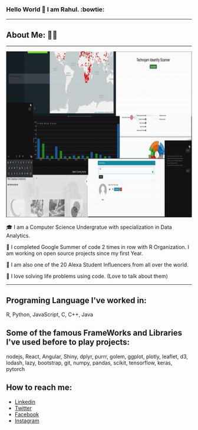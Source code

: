 ### Hello World 👋 I am **Rahul**. :bowtie:
---
## About Me: 👨‍💻
---

<p align="center">
  <img width="800" height="450" src="final.gif" />
</p>



:mortar_board: I am a Computer Science Undergratue with specialization in Data Analytics. 

:see_no_evil: I completed Google Summer of code 2 times in row with R Organization. I am working on open source projects since my first Year.

:eyes: I am also one of the 20 Alexa Student Influencers from all over the world.

:frog: I love solving life problems using code. (Love to talk about them)


---

## Programing Language I've worked in: 

R, Python, JavaScript, C, C++, Java

## Some of the famous FrameWorks and Libraries I've used before to play projects:

nodejs, React, Angular, Shiny, dplyr, purrr, golem, ggplot, plotly, leaflet, d3, lodash, lazy, bootstrap, git, numpy, pandas, scikit, tensorflow, keras, pytorch


## How to reach me:

- [Linkedin](https://www.linkedin.com/in/rahul-chauhan049/)
- [Twitter](twitter.com/calledRahul)
- [Facebook](https://www.facebook.com/rahul.chauhan049/)
- [Instagram](https://www.instagram.com/rahul_ch98/)


